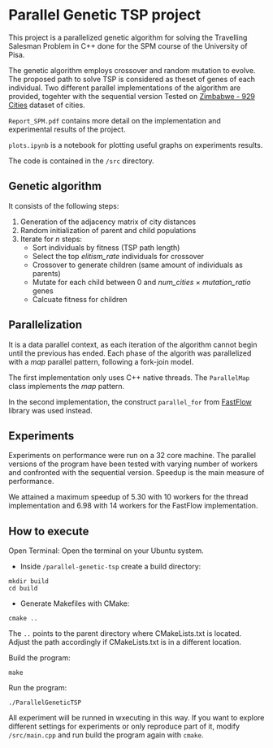 # Parallel Genetic TSP project
This project is a parallelized genetic algorithm for solving the Travelling Salesman Problem in C++ done for the SPM course of the University of Pisa.

The genetic algorithm employs crossover and random mutation to evolve. The proposed path to solve TSP is considered as theset of genes of each individual. 
Two different parallel implementations of the algorithm are provided, togehter with the sequential version
Tested on [Zimbabwe - 929 Cities](https://www.math.uwaterloo.ca/tsp/world/countries.html) dataset of cities.

`Report_SPM.pdf` contains more detail on the implementation and experimental results of the project.

`plots.ipynb` is a notebook for plotting useful graphs on experiments results.

The code is contained in the `/src` directory.

## Genetic algorithm
It consists of the following steps:
1. Generation of the adjacency matrix of city distances 
2. Random initialization of parent and child populations
3. Iterate for _n_ steps:
   - Sort individuals by fitness (TSP path length)
   - Select the top _elitism_rate_ individuals for crossover
   - Crossover to generate children (same amount of individuals as parents)
   - Mutate for each child between 0 and _num_cities_ $\times$ _mutation_ratio_ genes
   - Calcuate fitness for children
  
## Parallelization
It is a data parallel context, as each iteration of the algorithm cannot begin until the previous has ended.
Each phase of the algorith was parallelized with a _map_ parallel pattern, following a fork-join model.

The first implementation only uses C++ native threads. The `ParallelMap` class implements the _map_ pattern.

In the second implementation, the construct `parallel_for` from [FastFlow](https://github.com/fastflow/fastflow) library was used instead.

## Experiments
Experiments on performance were run on a 32 core machine. The parallel versions of the program have been tested with varying number of workers and confronted with the sequential version.
Speedup is the main measure of performance.

We attained a maximum speedup of 5.30 with 10 workers for the thread implementation and 6.98 with 14 workers for the FastFlow implementation.

## How to execute
Open Terminal:
Open the terminal on your Ubuntu system.

- Inside `/parallel-genetic-tsp` create a build directory:
```
mkdir build
cd build
```
- Generate Makefiles with CMake:
```
cmake ..
```
The `..` points to the parent directory where CMakeLists.txt is located. Adjust the path accordingly if CMakeLists.txt is in a different location.

Build the program:
```
make
```

Run the program:
```
./ParallelGeneticTSP
```

All experiment will be runned in wxecuting in this way.
If you want to explore different settings for experiments or only reproduce part of it, modify `/src/main.cpp` and run build the program again with `cmake`.



   

